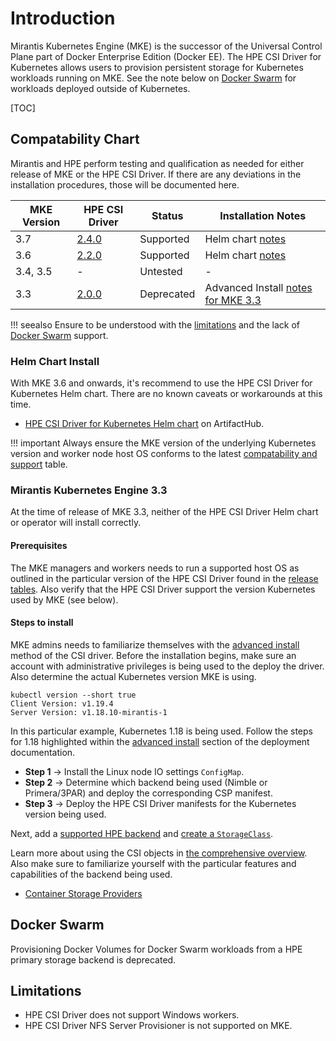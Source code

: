 # Introduction

Mirantis Kubernetes Engine (MKE) is the successor of the Universal Control Plane part of Docker Enterprise Edition (Docker EE). The HPE CSI Driver for Kubernetes allows users to provision persistent storage for Kubernetes workloads running on MKE. See the note below on [Docker Swarm](#docker_swarm) for workloads deployed outside of Kubernetes.

[TOC]

## Compatability Chart

Mirantis and HPE perform testing and qualification as needed for either release of MKE or the HPE CSI Driver. If there are any deviations in the installation procedures, those will be documented here.

| MKE Version | HPE CSI Driver | Status | Installation Notes | 
| ------------| -------------- | ------ | ------------------ |
| 3.7         | [2.4.0](../../csi_driver/index.md#hpe_csi_driver_for_kubernetes_240) | Supported | Helm chart [notes](#helm_chart_install) |
| 3.6         | [2.2.0](../../csi_driver/index.md#hpe_csi_driver_for_kubernetes_220) | Supported | Helm chart [notes](#helm_chart_install) |
| 3.4, 3.5    | -              | Untested | - |
| 3.3         | [2.0.0](../../csi_driver/index.md#hpe_csi_driver_for_kubernetes_200) | Deprecated | Advanced Install [notes for MKE 3.3 ](#mirantis_kubernetes_engine_33) | 

!!! seealso
    Ensure to be understood with the [limitations](#limitations) and the lack of [Docker Swarm](#docker_swarm) support.

### Helm Chart Install

With MKE 3.6 and onwards, it's recommend to use the HPE CSI Driver for Kubernetes Helm chart. There are no known caveats or workarounds at this time.

- [HPE CSI Driver for Kubernetes Helm chart](https://artifacthub.io/packages/helm/hpe-storage/hpe-csi-driver) on ArtifactHub.

!!! important
    Always ensure the MKE version of the underlying Kubernetes version and worker node host OS conforms to the latest [compatability and support](../../csi_driver/index.md#compatibility_and_support) table.

### Mirantis Kubernetes Engine 3.3

At the time of release of MKE 3.3, neither of the HPE CSI Driver Helm chart or operator will install correctly.

#### Prerequisites

The MKE managers and workers needs to run a supported host OS as outlined in the particular version of the HPE CSI Driver found in the [release tables](../../csi_driver/index.md#compatibility_and_support). Also verify that the HPE CSI Driver support the version Kubernetes used by MKE (see below).

#### Steps to install

MKE admins needs to familiarize themselves with the [advanced install](../../csi_driver/deployment.md#advanced_install) method of the CSI driver. Before the installation begins, make sure an account with administrative privileges is being used to the deploy the driver. Also determine the actual Kubernetes version MKE is using. 

```text
kubectl version --short true
Client Version: v1.19.4
Server Version: v1.18.10-mirantis-1
```

In this particular example, Kubernetes 1.18 is being used. Follow the steps for 1.18 highlighted within the [advanced install](../../csi_driver/deployment.md#common) section of the deployment documentation.

- **Step 1** → Install the Linux node IO settings `ConfigMap`.
- **Step 2** → Determine which backend being used (Nimble or Primera/3PAR) and deploy the corresponding CSP manifest.
- **Step 3** → Deploy the HPE CSI Driver manifests for the Kubernetes version being used.

Next, add a [supported HPE backend](../../csi_driver/deployment.md#add_an_hpe_storage_backend) and [create a `StorageClass`](../../csi_driver/using.md#base_storageclass_parameters).

Learn more about using the CSI objects in [the comprehensive overview](../../csi_driver/using.md). Also make sure to familiarize yourself with the particular features and capabilities of the backend being used.

- [Container Storage Providers](../../container_storage_provider/index.md)

## Docker Swarm

Provisioning Docker Volumes for Docker Swarm workloads from a HPE primary storage backend is deprecated.

## Limitations

- HPE CSI Driver does not support Windows workers.
- HPE CSI Driver NFS Server Provisioner is not supported on MKE.
